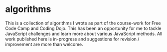 # algorithms

This is a collection of algorithms I wrote as part of the course-work for Free Code Camp and Coding Dojo.  This has been an opportunity for me to tackle JavaScript challenges and learn more about various JavaScript methods.  All work published here is in-progress and suggestions for revision / improvement are more than welcome.
